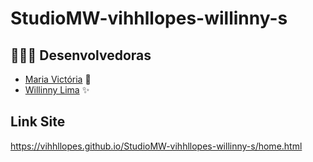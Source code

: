 # StudioMW-vihhllopes-willinny-s

## 👩🏻‍💻 Desenvolvedoras
-  [Maria Victória](https://github.com/vihhllopes) 🦋 
-  [Willinny Lima](https://github.com/willinnylima) ✨

## Link Site
https://vihhllopes.github.io/StudioMW-vihhllopes-willinny-s/home.html
